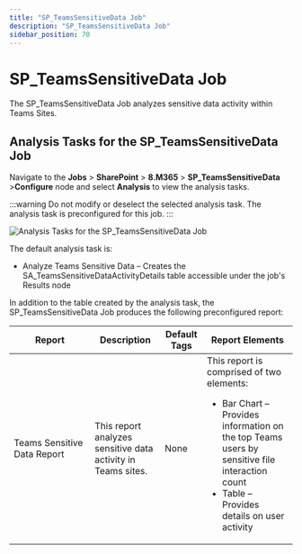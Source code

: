 ```yaml
---
title: "SP_TeamsSensitiveData Job"
description: "SP_TeamsSensitiveData Job"
sidebar_position: 70
---
```


# SP_TeamsSensitiveData Job

The SP_TeamsSensitiveData Job analyzes sensitive data activity within Teams Sites.

## Analysis Tasks for the SP_TeamsSensitiveData Job

Navigate to the **Jobs** > **SharePoint** > **8.M365** > **SP_TeamsSensitiveData** >**Configure**
node and select **Analysis** to view the analysis tasks.

:::warning
Do not modify or deselect the selected analysis task. The analysis task is
preconfigured for this job.
:::


![Analysis Tasks for the SP_TeamsSensitiveData Job](/images/accessanalyzer/12.0/solutions/sharepoint/m365/teamssensitivedataanalysis.webp)

The default analysis task is:

- Analyze Teams Sensitive Data – Creates the SA_TeamsSensitiveDataActivityDetails table accessible
  under the job's Results node

In addition to the table created by the analysis task, the SP_TeamsSensitiveData Job produces the
following preconfigured report:

| Report                      | Description                                                  | Default Tags | Report Elements                                                                                                                                                                                           |
| --------------------------- | ------------------------------------------------------------ | ------------ | --------------------------------------------------------------------------------------------------------------------------------------------------------------------------------------------------------- |
| Teams Sensitive Data Report | This report analyzes sensitive data activity in Teams sites. | None         | This report is comprised of two elements: <ul><li>Bar Chart – Provides information on the top Teams users by sensitive file interaction count</li><li>Table – Provides details on user activity</li></ul> |
